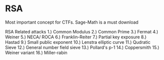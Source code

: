# RSA
Most important concept for CTFs. Sage-Math is a must download 

RSA Related attacks
1.) Common Modulus
2.) Common Prime
3.) Fermat
4.) Weiner
5.) NECA/ ROCA
6.) Franklin-Reiter
7.) Partial key exposure
8.) Hastad
9.) Small public exponent
10.) Lenstra elliptic curve
11.) Qudratic Sieve
12.) General number field sieve
13.) Pollard's p-1
14.) Coppersmith
15.) Weiner variant
16.) Miller-rabin
